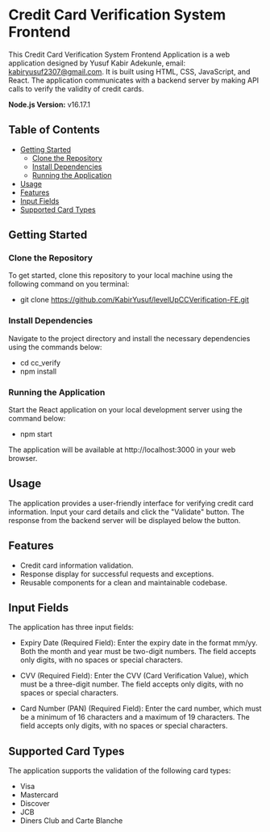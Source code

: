 # Credit Card Verification System Frontend

This Credit Card Verification System Frontend Application is a web application designed by Yusuf Kabir Adekunle, email: kabiryusuf2307@gmail.com. It is built using HTML, CSS, JavaScript, and React. The application communicates with a backend server by making API calls to verify the validity of credit cards.

**Node.js Version:** v16.17.1

## Table of Contents

- [Getting Started](#getting-started)
  - [Clone the Repository](#clone-the-repository)
  - [Install Dependencies](#install-dependencies)
  - [Running the Application](#running-the-application)
- [Usage](#usage)
- [Features](#features)
- [Input Fields](#input-fields)
- [Supported Card Types](#supported-card-types)

## Getting Started

### Clone the Repository

To get started, clone this repository to your local machine using the following command on you terminal:

- git clone https://github.com/KabirYusuf/levelUpCCVerification-FE.git

### Install Dependencies
Navigate to the project directory and install the necessary dependencies using the commands below:
- cd cc_verify
- npm install

### Running the Application
Start the React application on your local development server using the command below:
- npm start

The application will be available at http://localhost:3000 in your web browser.

## Usage
The application provides a user-friendly interface for verifying credit card information. Input your card details and click the "Validate" button. The response from the backend server will be displayed below the button.

## Features
- Credit card information validation.
- Response display for successful requests and exceptions.
- Reusable components for a clean and maintainable codebase.

## Input Fields
The application has three input fields:

- Expiry Date (Required Field): Enter the expiry date in the format mm/yy. Both the month and year must be two-digit numbers. The field accepts only digits, with no spaces or special characters.

- CVV (Required Field): Enter the CVV (Card Verification Value), which must be a three-digit number. The field accepts only digits, with no spaces or special characters.

- Card Number (PAN) (Required Field): Enter the card number, which must be a minimum of 16 characters and a maximum of 19 characters. The field accepts only digits, with no spaces or special characters.

## Supported Card Types
The application supports the validation of the following card types:

- Visa
- Mastercard
- Discover
- JCB
- Diners Club and Carte Blanche



